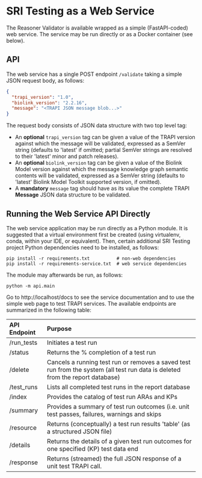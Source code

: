 # SRI Testing as a Web Service

The Reasoner Validator is available wrapped as a simple (FastAPI-coded) web service.  The service may be run directly or as a Docker container (see below).

## API

The web service has a single POST endpoint `/validate` taking a simple JSON request body, as follows:

```json
{
  "trapi_version": "1.0",
  "biolink_version": "2.2.16",
  "message": "<TRAPI JSON message blob...>"
}
```

The request body consists of JSON data structure with two top level tag:

- An **optional** `trapi_version` tag can be given a value of the TRAPI version against which the message will be validated, expressed as a SemVer string (defaults to 'latest' if omitted; partial SemVer strings are resolved to their 'latest' minor and patch releases). 
- An **optional** `biolink_version` tag can be given a value of the Biolink Model version against which the message knowledge graph semantic contents will be validated, expressed as a SemVer string (defaults to 'latest' Biolink Model Toolkit supported version, if omitted). 
- A **mandatory** `message` tag should have as its value the complete TRAPI **Message** JSON data structure to be validated.

## Running the Web Service API Directly

The web service application may be run directly as a Python module. It is suggested that a virtual environment first be created (using virtualenv, conda, within your IDE, or equivalent).  Then, certain additional SRI Testing project Python dependencies need to be installed, as follows:

```shell
pip install -r requirements.txt          # non-web dependencies
pip install -r requirements-service.txt  # web service dependencies
```

The module may afterwards be run, as follows:

```shell
python -m api.main
```

Go to  http://localhost/docs to see the service documentation and to use the simple web page to test TRAPI services. The available endpoints are summarized in the following table:

| API Endpoint | Purpose                                                                                                                        |
|:-------------|:-------------------------------------------------------------------------------------------------------------------------------|
| /run_tests   | Initiates a test run                                                                                                           |
| /status      | Returns the % completion of a test run                                                                                         |
| /delete      | Cancels a running test run or removes a saved test run from the system (all test run data is deleted from the report database) |
| /test_runs   | Lists all completed test runs in the report database                                                                           |
| /index       | Provides the catalog of test run ARAs and KPs                                                                                  |
| /summary     | Provides a summary of test run outcomes (i.e. unit test passes, failures, warnings and skips                                   |
| /resource    | Returns (conceptually) a test run results 'table' (as a structured JSON file)                                                  |
| /details     | Returns the details of a given test run outcomes for one specified (KP) test data end                                          |
| /response    | Returns (streamed) the full JSON response of a unit test TRAPI call.                                                           |


